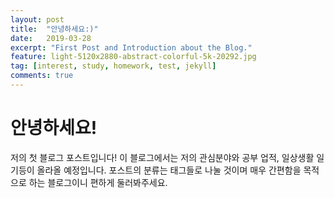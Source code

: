```yaml
---
layout: post
title:  "안녕하세요:)"
date:   2019-03-28
excerpt: "First Post and Introduction about the Blog."
feature: light-5120x2880-abstract-colorful-5k-20292.jpg
tag: [interest, study, homework, test, jekyll]
comments: true
---
```


# 안녕하세요!
저의 첫 블로그 포스트입니다! 이 블로그에서는 저의 관심분야와 공부 업적, 일상생활 일기등이 올라올 예정입니다.
포스트의 분류는 태그들로 나눌 것이며 매우 간편함을 목적으로 하는 블로그이니 편하게 둘러봐주세요.
